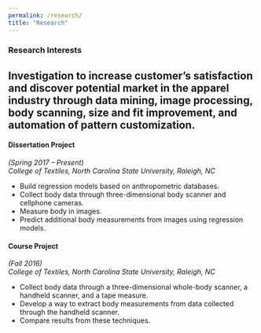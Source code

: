 ```yaml
---
permalink: /research/
title: "Research"
---
```


### Research Interests 
Investigation to increase customer’s satisfaction and discover potential market in the apparel industry through data mining, image processing, body scanning, size and fit improvement, and automation of pattern customization.
---
#### Dissertation Project 
*(Spring 2017 – Present)*  
*College of Textiles, North Carolina State University, Raleigh, NC*  
   -	Build regression models based on anthropometric databases.
   -	Collect body data through three-dimensional body scanner and cellphone cameras.
   -	Measure body in images.
   -	Predict additional body measurements from images using regression models.

#### Course Project 
*(Fall 2016)*  
*College of Textiles, North Carolina State University, Raleigh, NC*  
   -	Collect body data through a three-dimensional whole-body scanner, a handheld scanner, and a tape measure.
   -	Develop a way to extract body measurements from data collected through the handheld scanner.
   -	Compare results from these techniques.

